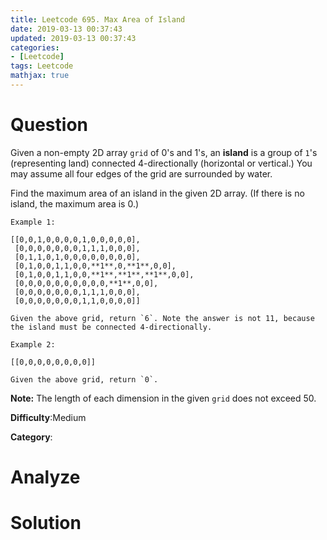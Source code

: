 ```yaml
---
title: Leetcode 695. Max Area of Island
date: 2019-03-13 00:37:43
updated: 2019-03-13 00:37:43
categories: 
- [Leetcode]
tags: Leetcode
mathjax: true
---
```


# Question

Given a non-empty 2D array  `grid`  of 0's and 1's, an  **island**  is a group of  `1`'s (representing land) connected 4-directionally (horizontal or vertical.) You may assume all four edges of the grid are surrounded by water.

Find the maximum area of an island in the given 2D array. (If there is no island, the maximum area is 0.)

```
Example 1:

[[0,0,1,0,0,0,0,1,0,0,0,0,0],
 [0,0,0,0,0,0,0,1,1,1,0,0,0],
 [0,1,1,0,1,0,0,0,0,0,0,0,0],
 [0,1,0,0,1,1,0,0,**1**,0,**1**,0,0],
 [0,1,0,0,1,1,0,0,**1**,**1**,**1**,0,0],
 [0,0,0,0,0,0,0,0,0,0,**1**,0,0],
 [0,0,0,0,0,0,0,1,1,1,0,0,0],
 [0,0,0,0,0,0,0,1,1,0,0,0,0]]

Given the above grid, return `6`. Note the answer is not 11, because the island must be connected 4-directionally.

Example 2:

[[0,0,0,0,0,0,0,0]]

Given the above grid, return `0`.
```

**Note:**  The length of each dimension in the given  `grid`  does not exceed 50.

**Difficulty**:Medium

**Category**:

# Analyze


# Solution

```cpp

```